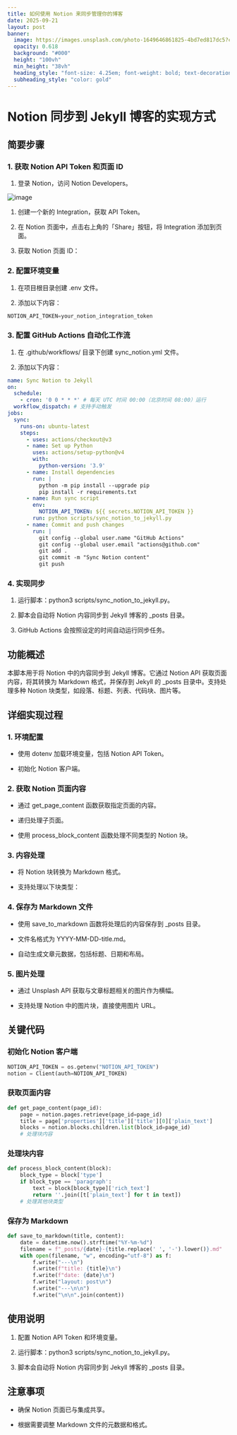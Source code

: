 ```yaml
---
title: 如何使用 Notion 来同步管理你的博客
date: 2025-09-21
layout: post
banner:
  image: https://images.unsplash.com/photo-1649646861825-4bd7ed817dc5?crop=entropy&cs=tinysrgb&fit=max&fm=jpg&ixid=M3w2OTIwMzJ8MHwxfHJhbmRvbXx8fHx8fHx8fDE3NTg0NzkyMDN8&ixlib=rb-4.1.0&q=80&w=1080
  opacity: 0.618
  background: "#000"
  height: "100vh"
  min_height: "38vh"
  heading_style: "font-size: 4.25em; font-weight: bold; text-decoration: underline"
  subheading_style: "color: gold"
---
```


# Notion 同步到 Jekyll 博客的实现方式

## 简要步骤

### 1. 获取 Notion API Token 和页面 ID

1. 登录 Notion，访问 Notion Developers。

![image](https://prod-files-secure.s3.us-west-2.amazonaws.com/a7a0cc5a-89b9-4cda-8686-1fba0ca52f40/d19c1afe-dea5-4312-9333-786b0ba83054/image.png?X-Amz-Algorithm=AWS4-HMAC-SHA256&X-Amz-Content-Sha256=UNSIGNED-PAYLOAD&X-Amz-Credential=ASIAZI2LB466ZDLZDZV3%2F20250921%2Fus-west-2%2Fs3%2Faws4_request&X-Amz-Date=20250921T182643Z&X-Amz-Expires=3600&X-Amz-Security-Token=IQoJb3JpZ2luX2VjEJH%2F%2F%2F%2F%2F%2F%2F%2F%2F%2FwEaCXVzLXdlc3QtMiJHMEUCIQChrbUDXSgMNWN7HSo2Al6kfur9%2Fiy%2FTSOOmOVcp33FogIgPtJXT4WrZcZxFWMqJMsuSxqporgEODz%2BYijHDkoMczgq%2FwMIGhAAGgw2Mzc0MjMxODM4MDUiDGqDibtxeCNZvHqazyrcA%2Byy7B5ODmcRTTSeMddyFb00Hw4Y8Ooywl%2FuQ0ufPCV7Fb2RCk92oC%2FlYsTikQkSS%2BP0Le3dCuDaYVVftgSqJ357ouzeUOshmp3NVdR%2Bv0afhPLcM%2BeaMMMTVyPRTnuJR6FRIxvWUgTz5BrLooG7jmQuk11sB6wQUvrR%2BaOjR1R1zhadr3xrEYPlQqLBoUZcQNh64cS7E8XXWZm3ZHl5CzZDOGAyyRiwh334lyxzxG8%2BAHsDKSA3W14Z9NfJzgWqjq2a0f4OlMwTdevmXhZiNRe0X1%2FlERreJe%2Fy0DjZjx%2B5wYJOswUwbaMr0UuREAlj7snDLFBZ%2FZlZS1jmdEFvcx5e5Y7AvFRUzvclN1PP4JSsOOn0%2FdKqH6p4R%2B7wMLeg6jOW9fp8cWhttdyx%2F%2BlzzG0rsyNt3g2yQSghkxNNjoB%2Fbv8m4uwVTb8b%2BbFCY8xRkqUVslMLpBz3jAAOMV31P1pMjtkXHJxLrfj2ZpnrDBF6paKKL2SzAgaq3ve7NbHSkjF3PhlUv5ej06DJtqcARMv8g3UriabO99hopKticS0XyGIU1tPg4yo3l70fb82LdNhG1PcdRVvon3VSM1A3sT5ntvA4g%2B508MfOVzc6oQYT%2BIC83dg13PQ7%2FtUUMOrNwMYGOqUBTRZjFcH%2FfDmSKbkE%2BzzfnVf96X6xSTy53Br7C%2B6ut45zZU51SAEcUU9omAb8hoqbKMk7tv8L%2BszaDEChW9MR1YegUUCb1wWY2RbK7dz89f7t%2BEQVGziwv%2F%2B05fUFloKX07LflDbQx0S9w8KlYERaP4mOoQMwEnK7deWVg6VI5FArIX8TFfNtIjr0AZW4Qy2Yw6BpOEu8S5RlTu7DIxEKR2R6rATJ&X-Amz-Signature=0dbd0492b0520373611a8e6cc72d18d09be569f511cb18f6ff24f96a387fd9ab&X-Amz-SignedHeaders=host&x-amz-checksum-mode=ENABLED&x-id=GetObject)

1. 创建一个新的 Integration，获取 API Token。

1. 在 Notion 页面中，点击右上角的「Share」按钮，将 Integration 添加到页面。

1. 获取 Notion 页面 ID：


### 2. 配置环境变量

1. 在项目根目录创建 .env 文件。

1. 添加以下内容：

```javascript
NOTION_API_TOKEN=your_notion_integration_token
```

### 3. 配置 GitHub Actions 自动化工作流

1. 在 .github/workflows/ 目录下创建 sync_notion.yml 文件。

1. 添加以下内容：

```yaml
name: Sync Notion to Jekyll
on:
  schedule:
    - cron: '0 0 * * *' # 每天 UTC 时间 00:00（北京时间 08:00）运行
  workflow_dispatch: # 支持手动触发
jobs:
  sync:
    runs-on: ubuntu-latest
    steps:
      - uses: actions/checkout@v3
      - name: Set up Python
        uses: actions/setup-python@v4
        with:
          python-version: '3.9'
      - name: Install dependencies
        run: |
          python -m pip install --upgrade pip
          pip install -r requirements.txt
      - name: Run sync script
        env:
          NOTION_API_TOKEN: ${{ secrets.NOTION_API_TOKEN }}
        run: python scripts/sync_notion_to_jekyll.py
      - name: Commit and push changes
        run: |
          git config --global user.name "GitHub Actions"
          git config --global user.email "actions@github.com"
          git add .
          git commit -m "Sync Notion content"
          git push
```

### 4. 实现同步

1. 运行脚本：python3 scripts/sync_notion_to_jekyll.py。

1. 脚本会自动将 Notion 内容同步到 Jekyll 博客的 _posts 目录。

1. GitHub Actions 会按照设定的时间自动运行同步任务。

## 功能概述

本脚本用于将 Notion 中的内容同步到 Jekyll 博客。它通过 Notion API 获取页面内容，将其转换为 Markdown 格式，并保存到 Jekyll 的 _posts 目录中。支持处理多种 Notion 块类型，如段落、标题、列表、代码块、图片等。

## 详细实现过程

### 1. 环境配置

- 使用 dotenv 加载环境变量，包括 Notion API Token。

- 初始化 Notion 客户端。

### 2. 获取 Notion 页面内容

- 通过 get_page_content 函数获取指定页面的内容。

- 递归处理子页面。

- 使用 process_block_content 函数处理不同类型的 Notion 块。

### 3. 内容处理

- 将 Notion 块转换为 Markdown 格式。

- 支持处理以下块类型：


### 4. 保存为 Markdown 文件

- 使用 save_to_markdown 函数将处理后的内容保存到 _posts 目录。

- 文件名格式为 YYYY-MM-DD-title.md。

- 自动生成文章元数据，包括标题、日期和布局。

### 5. 图片处理

- 通过 Unsplash API 获取与文章标题相关的图片作为横幅。

- 支持处理 Notion 中的图片块，直接使用图片 URL。

## 关键代码

### 初始化 Notion 客户端

```python
NOTION_API_TOKEN = os.getenv("NOTION_API_TOKEN")
notion = Client(auth=NOTION_API_TOKEN)
```

### 获取页面内容

```python
def get_page_content(page_id):
    page = notion.pages.retrieve(page_id=page_id)
    title = page['properties']['title']['title'][0]['plain_text']
    blocks = notion.blocks.children.list(block_id=page_id)
    # 处理块内容
```

### 处理块内容

```python
def process_block_content(block):
    block_type = block['type']
    if block_type == 'paragraph':
        text = block[block_type]['rich_text']
        return ''.join([t['plain_text'] for t in text])
    # 处理其他块类型
```

### 保存为 Markdown

```python
def save_to_markdown(title, content):
    date = datetime.now().strftime("%Y-%m-%d")
    filename = f"_posts/{date}-{title.replace(' ', '-').lower()}.md"
    with open(filename, "w", encoding="utf-8") as f:
        f.write("---\n")
        f.write(f"title: {title}\n")
        f.write(f"date: {date}\n")
        f.write("layout: post\n")
        f.write("---\n\n")
        f.write("\n\n".join(content))
```

## 使用说明

1. 配置 Notion API Token 和环境变量。

1. 运行脚本：python3 scripts/sync_notion_to_jekyll.py。

1. 脚本会自动将 Notion 内容同步到 Jekyll 博客的 _posts 目录。

## 注意事项

- 确保 Notion 页面已与集成共享。

- 根据需要调整 Markdown 文件的元数据和格式。